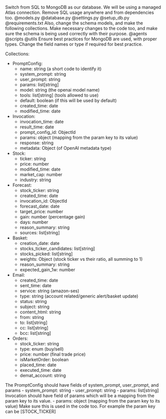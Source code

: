 Switch from SQL to MongoDB as our database. We will be using a managed Atlas connection. Remove SQL usage anywhere and from dependencies too.
@models.py @database.py @settings.py @setup_db.py @requirements.txt 
Also, change the schema models, and make the following collections. Make necessary changes to the code too, and make sure the schema is being used correctly with their purpose.
@agents @scripts @utils 
Ensure best practices for MongoDB are used, with proper types. Change the field names or type if required for best practice.

Collections:
- PromptConfig:
    - name: string (a short code to identify it)
    - system_prompt: string
    - user_prompt: string
    - params: list[string]
    - model: string (the openai model name)
    - tools: list[string] (tools allowed to use)
    - default: boolean (if this will be used by default)
    - created_time: date
    - modified_time: date
- Invocation:
    - invocation_time: date
    - result_time: date
    - prompt_config_id: ObjectId
    - params: object (mapping from the param key to its value)
    - response: string
    - metadata: Object (of OpenAI metadata type)
- Stock:
    - ticker: string
    - price: number
    - modified_time: date
    - market_cap: number
    - industry: string
- Forecast:
    - stock_ticker: string
    - created_time: date
    - invocation_id: ObjectId
    - forecast_date: date
    - target_price: number
    - gain: number (percentage gain)
    - days: number
    - reason_summary: string
    - sources: list[string]
- Basket:
    - creation_date: date
    - stocks_ticker_candidates: list[string]
    - stocks_picked: list[string]
    - weights: Object (stock ticker vs their ratio, all summing to 1)
    - reason_summary: string
    - expected_gain_1w: number
- Email:
    - created_time: date
    - sent_time: date
    - service: string (amazon-ses)
    - type: string (account related/generic alert/basket update)
    - status: string
    - subject: string
    - content_html: string
    - from: string
    - to: list[string]
    - cc: list[string]
    - bcc: list[string]
- Orders:
    - stock_ticker: string
    - type: enum (buy/sell)
    - price: number (final trade price)
    - isMarketOrder: boolean
    - placed_time: date
    - executed_time: date
    - demat_account: string

The PromptConfig should have fields of system_prompt, user_prompt, and params
    - system_prompt: string
    - user_prompt: string
    - params: list[string]
Invocation should have field of params which will be a mapping from the param key to its value. 
    - params: object (mapping from the param key to its value) 
Make sure this is used in the code too. For example the param key can be \[STOCK_TICKER\]